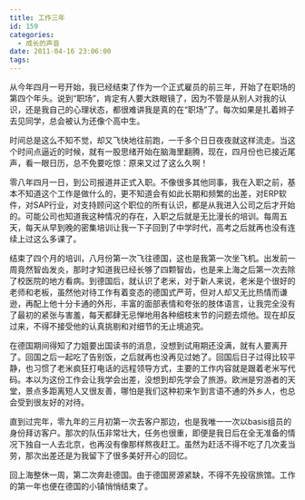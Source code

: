 ```yaml
---
title: 工作三年
id: 159
categories:
  - 成长的声音
date: 2011-04-16 23:06:00
tags:
---
```


从今年四月一号开始，我已经结束了作为一个正式雇员的前三年，开始了在职场的第四个年头。说到“职场”，肯定有人要大跌眼镜了，因为不管是从别人对我的认识，还是我自己的心理状态，都很难讲我是真的在“职场”了。每次如果是扎着辫子去见同学，总会被认为还像个高中生。

时间总是这么不知不觉，却又飞快地往前跑，一千多个日日夜夜就这样流走。当这个时间点逼近的时候，就有一股思绪开始在脑海里翻腾，现在，四月份也已接近尾声，看一眼日历，总不免要吃惊：原来又过了这么久啊！

零八年四月一日，到公司报道并正式入职。不像很多其他同事，我在入职之前，基本不知道这个工作是做什么的，更不知道会有如此长期和频繁的出差，对ERP软件，对SAP行业，对支持顾问这个职位的所有认识，都是从我进入公司之后才开始的。可能公司也知道我这种情况的存在，入职之后就是无比漫长的培训。每周五天，每天从早到晚的密集培训让我一下子回到了中学时代，高考之后就再也没有连续上过这么多课了。

结束了四个月的培训，八月份第一次飞往德国，这也是我第一次坐飞机。出发前一周竟然智齿发炎，那时才知道我已经长够了四颗智齿，也是来上海之后第一次去除了校医院的地方看病。到德国后，就认识了老米，对于新人来说，老米是个很好的老师和老板，虽然他对待工作有着变态的德国式严苛，但对人却又无比热情而谦逊，再配上他十分卡通的外形，丰富的面部表情和夸张的肢体语言，让我完全没有了最初的紧张与害羞，每天都肆无忌惮地用各种细枝末节的问题去烦他。现在却反过来，不得不接受他的认真挑剔和对细节的无止境追究。

在德国期间得知了力姐要出国读书的消息，没想到试用期还没满，就有人要离开了。回国之后一起吃了告别饭，之后就再也没再见过她了。回国后日子过得比较平静，也习惯了老米疯狂打电话的远程领导方式，主要的工作内容就是跟着老米写代码。本以为这份工作会让我学会出差，没想到却先学会了旅游。欧洲是穷游者的天堂，景点多距离短人又很友善，哪怕是我们这种初来乍到言语不通的外乡人，也总会受到很友好的对待。

直到过完年，零九年的三月初第一次去客户那边，也是我唯一一次以basis组员的身份拜访客户。那次的队伍非常壮大，任务也很重，即便是我日后在全无准备的情况下独自一人去北京，也再没有像那样熬夜赶工。虽然为赶活不得不吃了几次麦当劳，那次出差还是为我留下了很多美好开心的回忆。

回上海整休一周，第二次奔赴德国。由于德国房源紧缺，不得不先投宿旅馆。工作的第一年也便在德国的小镇悄悄结束了。
